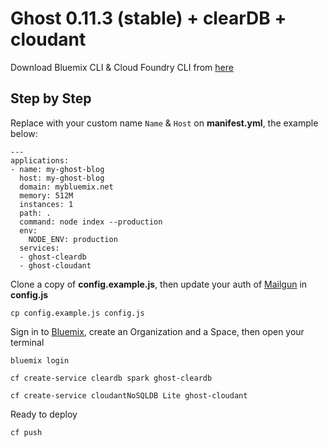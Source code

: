 # Ghost 0.11.3 (stable) + clearDB + cloudant

Download Bluemix CLI & Cloud Foundry CLI from [here](https://console.ng.bluemix.net/docs/starters/install_cli.html)

## Step by Step

Replace with your custom name `Name` & `Host` on **manifest.yml**, the example below:
```
---
applications:
- name: my-ghost-blog
  host: my-ghost-blog
  domain: mybluemix.net
  memory: 512M
  instances: 1
  path: .
  command: node index --production
  env:
    NODE_ENV: production
  services:
  - ghost-cleardb
  - ghost-cloudant

```
Clone a copy of **config.example.js**, then update your auth of [Mailgun](https://www.mailgun.com/) in **config.js**
```
cp config.example.js config.js
```
Sign in to [Bluemix](https://console.ng.bluemix.net), create an Organization and a Space, then open your terminal
```
bluemix login

cf create-service cleardb spark ghost-cleardb

cf create-service cloudantNoSQLDB Lite ghost-cloudant
```
Ready to deploy
```
cf push
```
